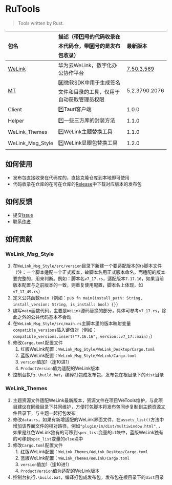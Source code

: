 # RuTools

> Tools written by Rust.

| 包名               | 描述（带*️⃣号的代码收录在本代码仓，带#️⃣号的是发布包收录）     | 最新版本                          |
|:-----------------|:-------------------------------------|:------------------------------|
| [WeLink]         | 华为云WeLink，数字化办公协作平台                  | [7.50.3.569][WeLink-Download] |
| [MT]             | #️⃣微软SDK中用于生成签名文件和目录的工具，仅用于自动获取管理员权限 | 5.2.3790.2076                 |
| Client           | *️⃣Tauri客户端                          | 1.0.0                         |
| Helper           | *️⃣一些三方库的封装方法                        | 1.1.0                         |
| WeLink_Themes    | *️⃣WeLink主题替换工具                      | 1.1.0                         |
| WeLink_Msg_Style | *️⃣WeLink显眼包替换工具                     | 1.2.0                         |

[MT]: https://learn.microsoft.com/zh-cn/windows/win32/sbscs/mt-exe "点击跳转"

[WeLink]: https://www.huaweicloud.com/product/welink "点击跳转"

[WeLink-Download]: https://static.hc-cdn.com/installpkg/WeLink_setup.exe "点击跳转"

## 如何使用

- 发布包直接收录在代码库的，直接克隆仓库到本地即可使用
- 代码收录在仓库的在可在仓库的[Release](https://github.com/yequanrui/RuTools/releases)中下载对应版本的发布包

## 如何反馈

- 提交[Issue](https://github.com/yequanrui/RuTools/issues)
- 联系[作者](mailto:yequanrui@qq.com)

## 如何贡献

### WeLink_Msg_Style

1. 在`WeLink_Msg_Style/src/version`目录下新建一个要适配版本的rs脚本文件（注：一个脚本适配一个正式版本，故脚本名用正式版本命名，而适配的版本要完整的，用来判断。例如：脚本名`v7_17.rs`，适配版本`7.17.16`，如果当前版本配置与之前版本的一致，则重复使用配置，脚本名上体现，如`v7_17_49.rs`）
2. 定义公共函数`main`（例如：`pub fn main(install_path: String, install_version: String, is_install: bool) {}`）
3. 编写`main`函数代码，主要是`WeLink`源码替换的部分，具体可参考`v7_17.rs`，除此之外的公共代码基本不会动
4. 在`WeLink_Msg_Style/src/main.rs`主脚本里的版本映射变量`compatible_versions`插入键值对（例如：`compatible_versions.insert("7.16.16", version::v7_17::main);`）
5. 修改`Cargo.toml`配置文件
    1. 红版WeLink配置：`WeLink_Msg_Style/WeLink_Desktop/Cargo.toml`
    2. 蓝版WeLink配置：`WeLink_Msg_Style/WeLink/Cargo.toml`
    3. `version`值加1（逢10进1）
    4. `ProductVersion`值为适配的WeLink版本
6. 控制台执行`.\build.bat`，编译打包成发布包，发布包在根目录下的`dist`目录

### WeLink_Themes

1. 主题资源文件适配WeLink最新版本，资源文件在项目WeTools维护，与此项目建议在同级目录下共同维护，方便打包脚本将发布包同步复制到主题资源文件目录下，与主题一起打包发布
2. 修改`data.rs`，如果有新增适配的WeLink界面文件，在`assets_list()`方法中增加该界面文件的相对路径，例如`"plugin/im/dist/multiwindow.html",`，如果是红色WeLink独有的可移到`spec_list`变量的`if`块中，蓝版WeLink独有的可移到`spec_list`变量的`else`块中
3. 修改`Cargo.toml`配置文件
    1. 红版WeLink配置：`WeLink_Themes/WeLink_Desktop/Cargo.toml`
    2. 蓝版WeLink配置：`WeLink_Themes/WeLink/Cargo.toml`
    3. `version`值加1（逢10进1）
    4. `ProductVersion`值为适配的WeLink版本
4. 控制台执行`.\build.bat`，编译打包成发布包，发布包在根目录下的`dist`目录
